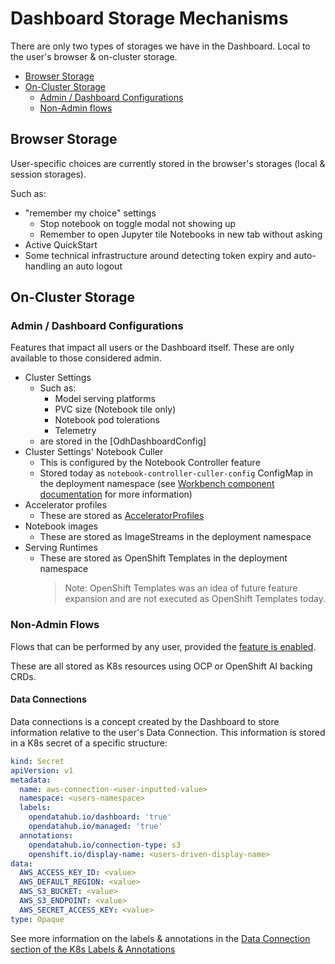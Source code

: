 [Workbench component documentation]: ../workbenches
[AcceleratorProfiles]: ./README.md#acceleratorprofiles

# Dashboard Storage Mechanisms

There are only two types of storages we have in the Dashboard. Local to the user's browser & on-cluster storage.

* [Browser Storage](#browser-storage)
* [On-Cluster Storage](#on-cluster-storage)
  * [Admin / Dashboard Configurations](#admin--dashboard-configurations)
  * [Non-Admin flows](#non-admin-flows)

## Browser Storage

User-specific choices are currently stored in the browser's storages (local & session storages).

Such as:
* "remember my choice" settings
    * Stop notebook on toggle modal not showing up
    * Remember to open Jupyter tile Notebooks in new tab without asking
* Active QuickStart
* Some technical infrastructure around detecting token expiry and auto-handling an auto logout

## On-Cluster Storage

### Admin / Dashboard Configurations

Features that impact all users or the Dashboard itself. These are only available to those considered admin.

* Cluster Settings
    * Such as:
        * Model serving platforms
        * PVC size (Notebook tile only)
        * Notebook pod tolerations
        * Telemetry
    * are stored in the [OdhDashboardConfig]
* Cluster Settings' Notebook Culler
    * This is configured by the Notebook Controller feature
    * Stored today as `notebook-controller-culler-config` ConfigMap in the deployment namespace (see [Workbench component documentation] for more information)
* Accelerator profiles
    * These are stored as [AcceleratorProfiles]
* Notebook images
    * These are stored as ImageStreams in the deployment namespace
* Serving Runtimes
    * These are stored as OpenShift Templates in the deployment namespace
      > Note: OpenShift Templates was an idea of future feature expansion and are not executed as OpenShift Templates today.

### Non-Admin Flows

Flows that can be performed by any user, provided the [feature is enabled](./configuringDashboard.md#configuring-features-onoff).

These are all stored as K8s resources using OCP or OpenShift AI backing CRDs.

#### Data Connections

Data connections is a concept created by the Dashboard to store information relative to the user's Data Connection. This information is stored in a K8s secret of a specific structure:

```yaml
kind: Secret
apiVersion: v1
metadata:
  name: aws-connection-<user-inputted-value>
  namespace: <users-namespace>
  labels:
    opendatahub.io/dashboard: 'true'
    opendatahub.io/managed: 'true'
  annotations:
    opendatahub.io/connection-type: s3
    openshift.io/display-name: <users-driven-display-name>
data:
  AWS_ACCESS_KEY_ID: <value>
  AWS_DEFAULT_REGION: <value>
  AWS_S3_BUCKET: <value>
  AWS_S3_ENDPOINT: <value>
  AWS_SECRET_ACCESS_KEY: <value>
type: Opaque
```

See more information on the labels & annotations in the [Data Connection section of the K8s Labels & Annotations](./k8sLabelsAndAnnotations.md#data-connections)
